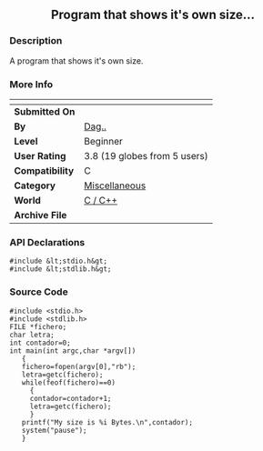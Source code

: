 ﻿<div align="center">

## Program that shows it's own size\.\.\.


</div>

### Description

A program that shows it's own size.
 
### More Info
 


<span>             |<span>
---                |---
**Submitted On**   |
**By**             |[Dag\.\.](https://github.com/Planet-Source-Code/PSCIndex/blob/master/ByAuthor/dag.md)
**Level**          |Beginner
**User Rating**    |3.8 (19 globes from 5 users)
**Compatibility**  |C
**Category**       |[Miscellaneous](https://github.com/Planet-Source-Code/PSCIndex/blob/master/ByCategory/miscellaneous__3-1.md)
**World**          |[C / C\+\+](https://github.com/Planet-Source-Code/PSCIndex/blob/master/ByWorld/c-c.md)
**Archive File**   |[](https://github.com/Planet-Source-Code/dag-program-that-shows-it-s-own-size__3-11208/archive/master.zip)

### API Declarations

```
#include &lt;stdio.h&gt;
#include &lt;stdlib.h&gt;
```


### Source Code

```
#include <stdio.h>
#include <stdlib.h>
FILE *fichero;
char letra;
int contador=0;
int main(int argc,char *argv[])
   {
   fichero=fopen(argv[0],"rb");
   letra=getc(fichero);
   while(feof(fichero)==0)
     {
     contador=contador+1;
     letra=getc(fichero);
     }
   printf("My size is %i Bytes.\n",contador);
   system("pause");
   }
```

